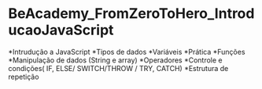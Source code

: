 # BeAcademy_FromZeroToHero_IntroducaoJavaScript
*Intrudução a JavaScript
*Tipos de dados
*Variáveis
*Prática
*Funções
*Manipulação de dados (String e array)
*Operadores
*Controle e condições( IF, ELSE/ SWITCH/THROW / TRY, CATCH)
*Estrutura de repetição

